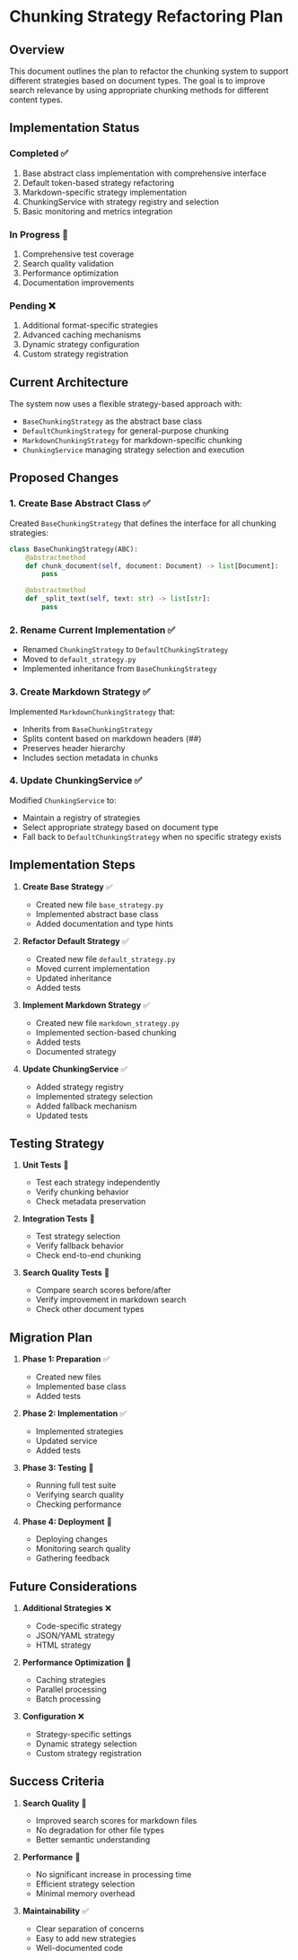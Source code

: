# Chunking Strategy Refactoring Plan

## Overview

This document outlines the plan to refactor the chunking system to support different strategies based on document types. The goal is to improve search relevance by using appropriate chunking methods for different content types.

## Implementation Status

### Completed ✅

1. Base abstract class implementation with comprehensive interface
2. Default token-based strategy refactoring
3. Markdown-specific strategy implementation
4. ChunkingService with strategy registry and selection
5. Basic monitoring and metrics integration

### In Progress 🔄

1. Comprehensive test coverage
2. Search quality validation
3. Performance optimization
4. Documentation improvements

### Pending ❌

1. Additional format-specific strategies
2. Advanced caching mechanisms
3. Dynamic strategy configuration
4. Custom strategy registration

## Current Architecture

The system now uses a flexible strategy-based approach with:

- `BaseChunkingStrategy` as the abstract base class
- `DefaultChunkingStrategy` for general-purpose chunking
- `MarkdownChunkingStrategy` for markdown-specific chunking
- `ChunkingService` managing strategy selection and execution

## Proposed Changes

### 1. Create Base Abstract Class ✅

Created `BaseChunkingStrategy` that defines the interface for all chunking strategies:

```python
class BaseChunkingStrategy(ABC):
    @abstractmethod
    def chunk_document(self, document: Document) -> list[Document]:
        pass

    @abstractmethod
    def _split_text(self, text: str) -> list[str]:
        pass
```

### 2. Rename Current Implementation ✅

- Renamed `ChunkingStrategy` to `DefaultChunkingStrategy`
- Moved to `default_strategy.py`
- Implemented inheritance from `BaseChunkingStrategy`

### 3. Create Markdown Strategy ✅

Implemented `MarkdownChunkingStrategy` that:

- Inherits from `BaseChunkingStrategy`
- Splits content based on markdown headers (##)
- Preserves header hierarchy
- Includes section metadata in chunks

### 4. Update ChunkingService ✅

Modified `ChunkingService` to:

- Maintain a registry of strategies
- Select appropriate strategy based on document type
- Fall back to `DefaultChunkingStrategy` when no specific strategy exists

## Implementation Steps

1. **Create Base Strategy** ✅
   - Created new file `base_strategy.py`
   - Implemented abstract base class
   - Added documentation and type hints

2. **Refactor Default Strategy** ✅
   - Created new file `default_strategy.py`
   - Moved current implementation
   - Updated inheritance
   - Added tests

3. **Implement Markdown Strategy** ✅
   - Created new file `markdown_strategy.py`
   - Implemented section-based chunking
   - Added tests
   - Documented strategy

4. **Update ChunkingService** ✅
   - Added strategy registry
   - Implemented strategy selection
   - Added fallback mechanism
   - Updated tests

## Testing Strategy

1. **Unit Tests** 🔄
   - Test each strategy independently
   - Verify chunking behavior
   - Check metadata preservation

2. **Integration Tests** 🔄
   - Test strategy selection
   - Verify fallback behavior
   - Check end-to-end chunking

3. **Search Quality Tests** 🔄
   - Compare search scores before/after
   - Verify improvement in markdown search
   - Check other document types

## Migration Plan

1. **Phase 1: Preparation** ✅
   - Created new files
   - Implemented base class
   - Added tests

2. **Phase 2: Implementation** ✅
   - Implemented strategies
   - Updated service
   - Added tests

3. **Phase 3: Testing** 🔄
   - Running full test suite
   - Verifying search quality
   - Checking performance

4. **Phase 4: Deployment** 🔄
   - Deploying changes
   - Monitoring search quality
   - Gathering feedback

## Future Considerations

1. **Additional Strategies** ❌
   - Code-specific strategy
   - JSON/YAML strategy
   - HTML strategy

2. **Performance Optimization** 🔄
   - Caching strategies
   - Parallel processing
   - Batch processing

3. **Configuration** ❌
   - Strategy-specific settings
   - Dynamic strategy selection
   - Custom strategy registration

## Success Criteria

1. **Search Quality** 🔄
   - Improved search scores for markdown files
   - No degradation for other file types
   - Better semantic understanding

2. **Performance** 🔄
   - No significant increase in processing time
   - Efficient strategy selection
   - Minimal memory overhead

3. **Maintainability** ✅
   - Clear separation of concerns
   - Easy to add new strategies
   - Well-documented code
